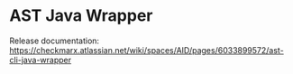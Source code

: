 # AST Java Wrapper
Release documentation: https://checkmarx.atlassian.net/wiki/spaces/AID/pages/6033899572/ast-cli-java-wrapper